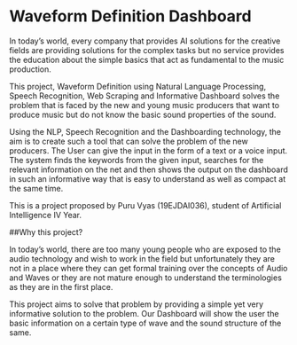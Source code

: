 # Waveform Definition Dashboard

In today’s world, every company that provides AI solutions for the creative fields
are providing solutions for the complex tasks but no service provides the education
about the simple basics that act as fundamental to the music production.

This project, Waveform Definition using Natural Language Processing, Speech
Recognition, Web Scraping and Informative Dashboard solves the problem
that is faced by the new and young music producers that want to produce music
but do not know the basic sound properties of the sound.

Using the NLP, Speech Recognition and the Dashboarding technology, the aim is to
create such a tool that can solve the problem of the new producers. The User can
give the input in the form of a text or a voice input.
The system finds the keywords from the given input, searches for the relevant
information on the net and then shows the output on the dashboard in such an
informative way that is easy to understand as well as compact at the same time.

This is a project proposed by Puru Vyas (19EJDAI036), student of Artificial
Intelligence IV Year. 

##Why this project?

In today’s world, there are too many young people who are exposed to the audio
technology and wish to work in the field but unfortunately they are not in a place
where they can get formal training over the concepts of Audio and Waves or they
are not mature enough to understand the terminologies as they are in the first
place.

This project aims to solve that problem by providing a simple yet very informative
solution to the problem. Our Dashboard will show the user the basic information
on a certain type of wave and the sound structure of the same.
